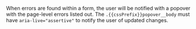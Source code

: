 When errors are found within a form, the user will be notified with a popover with the page-level errors listed out. The `.{{cssPrefix}}popover__body` must have `aria-live="assertive"` to notify the user of updated changes.

